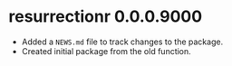 # resurrectionr 0.0.0.9000

* Added a `NEWS.md` file to track changes to the package.
* Created initial package from the old function.
